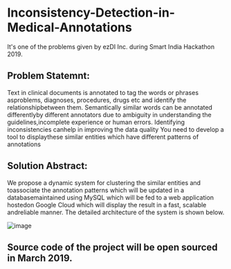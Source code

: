 # Inconsistency-Detection-in-Medical-Annotations
It's one of the problems given by ezDI Inc. during Smart India Hackathon 2019.


## Problem Statemnt:
Text in clinical documents is annotated to tag the words or phrases asproblems, diagnoses, procedures, drugs etc and identify the relationshipbetween them. Semantically similar words can be annotated differentlyby different annotators due to ambiguity in understanding the guidelines,incomplete experience or human errors. Identifying inconsistencies canhelp in improving the data quality You need to develop a tool to displaythese similar entities which have different patterns of annotations
  
## Solution Abstract:
We propose a dynamic system for clustering the similar entities and toassociate the annotation patterns which will be updated in a databasemaintained using MySQL which will be fed to a web application hostedon Google Cloud which will display the result in a fast, scalable andreliable manner. The detailed architecture of the system is shown below.


![image](https://user-images.githubusercontent.com/32786653/51780455-8c74ed80-2134-11e9-8b39-4bec3e5998c7.png)

## Source code of the project will be open sourced in March 2019.

      
